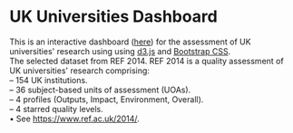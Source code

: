 # UK Universities Dashboard
This is an interactive dashboard ([here](https://mohamadalissa.github.io/Dashboard/)) for the assessment of UK universities' research using using [d3.js](https://d3js.org/) and [Bootstrap CSS](https://getbootstrap.com/). <br />
The selected dataset from REF 2014. REF 2014 is a quality assessment of UK universities' research comprising:<br />
– 154 UK institutions. <br />
– 36 subject-based units of assessment (UOAs). <br />
– 4 profiles (Outputs, Impact, Environment, Overall). <br />
– 4 starred quality levels. <br />
• See https://www.ref.ac.uk/2014/.


